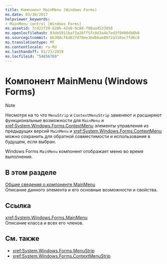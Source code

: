 ```yaml
---
title: Компонент MainMenu (Windows Forms)
ms.date: 03/30/2017
helpviewer_keywords:
- MainMenu control [Windows Forms]
ms.assetid: 7cd22f29-828b-42e8-9c88-f08aa4533850
ms.openlocfilehash: 03de5911baf2a26ff5fc0d3a4e7ed3f9400db8b8
ms.sourcegitcommit: 6b308cf6d627d78ee36dbbae8972a310ac7fd6c8
ms.translationtype: MT
ms.contentlocale: ru-RU
ms.lasthandoff: 01/23/2019
ms.locfileid: "54656769"
---
```

# <a name="mainmenu-component-windows-forms"></a>Компонент MainMenu (Windows Forms)
> [!NOTE]
>  Несмотря на то что `MenuStrip` и `ContextMenuStrip` заменяют и расширяют функциональные возможности для `MainMenu` и <xref:System.Windows.Forms.ContextMenu> элементы управления из предыдущих версий `MainMenu` и <xref:System.Windows.Forms.ContextMenu> можно сохранить для обратной совместимости и использования в будущем, если выбран.  
  
 Windows Forms `MainMenu` компонент отображает меню во время выполнения.  
  
## <a name="in-this-section"></a>В этом разделе  
 [Общие сведения о компоненте MainMenu](../../../../docs/framework/winforms/controls/mainmenu-component-overview-windows-forms.md)  
 Описание данного элемента и его основные возможности и свойства.  
  
## <a name="reference"></a>Ссылка  
 <xref:System.Windows.Forms.MainMenu>  
 Описание класса и всех его членов.  
  
## <a name="see-also"></a>См. также
- <xref:System.Windows.Forms.MenuStrip>
- <xref:System.Windows.Forms.ContextMenuStrip>
